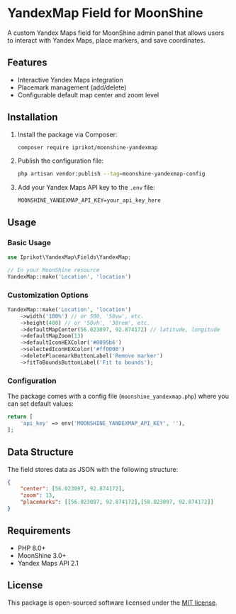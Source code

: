 # YandexMap Field for MoonShine

A custom Yandex Maps field for MoonShine admin panel that allows users to interact with Yandex Maps, place markers, and save coordinates.

## Features

- Interactive Yandex Maps integration
- Placemark management (add/delete)
- Configurable default map center and zoom level

## Installation

1. Install the package via Composer:
   ```bash
   composer require iprikot/moonshine-yandexmap
   ```

2. Publish the configuration file:
   ```bash
   php artisan vendor:publish --tag=moonshine-yandexmap-config
   ```

3. Add your Yandex Maps API key to the `.env` file:
   ```env
   MOONSHINE_YANDEXMAP_API_KEY=your_api_key_here
   ```

## Usage

### Basic Usage

```php
use Iprikot\YandexMap\Fields\YandexMap;

// In your MoonShine resource
YandexMap::make('Location', 'location')
```

### Customization Options

```php
YandexMap::make('Location', 'location')
    ->width('100%') // or 500, '50vw', etc.
    ->height(400) // or '50vh', '30rem', etc.
    ->defaultMapCenter(56.023097, 92.874172) // latitude, longitude
    ->defaultMapZoom(13)
    ->defaultIconHEXColor('#0095b6')
    ->selectedIconHEXColor('#ff0000')
    ->deletePlacemarkButtonLabel('Remove marker')
    ->fitToBoundsButtonLabel('Fit to bounds');
```

### Configuration

The package comes with a config file (`moonshine_yandexmap.php`) where you can set default values:

```php
return [
    'api_key' => env('MOONSHINE_YANDEXMAP_API_KEY', ''),
];
```

## Data Structure

The field stores data as JSON with the following structure:

```json
{
    "center": [56.023097, 92.874172],
    "zoom": 13,
    "placemarks": [[56.023097, 92.874172],[58.023097, 92.874172]]
}
```

## Requirements

- PHP 8.0+
- MoonShine 3.0+
- Yandex Maps API 2.1

## License

This package is open-sourced software licensed under the [MIT license](https://opensource.org/licenses/MIT).